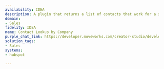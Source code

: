 ```yaml
---
availability: IDEA
description: A plugin that returns a list of contacts that work for a specific organization.
domain:
- Sales
fidelity: IDEA
name: Contact Lookup by Company
purple_chat_link: https://developer.moveworks.com/creator-studio/developer-tools/purple-chat?conversation=%7B%22startTimestamp%22%3A%2211%3A43+AM%22%2C%22messages%22%3A%5B%7B%22role%22%3A%22user%22%2C%22parts%22%3A%5B%7B%22richText%22%3A%22Can+you+find+me+contacts+at+InteliTech+through+HubSpot%3F%22%7D%5D%7D%2C%7B%22role%22%3A%22assistant%22%2C%22parts%22%3A%5B%7B%22reasoningSteps%22%3A%5B%7B%22status%22%3A%22success%22%2C%22richText%22%3A%22%3Cp%3E%E2%9C%85+Working+on+%3Cb%3EInteliTech+Contacts+Hubspot%3C%2Fb%3E%3Cbr%3E%E2%8F%B3+Calling+Plugin+%3Cb%3EContact+Lookup+by+Company%3C%2Fb%3E%3C%2Fp%3E%22%7D%5D%7D%2C%7B%22richText%22%3A%22Here+are+the+contacts+at+InteliTech+that+I+found+on+HubSpot%3A%3Cbr%3E%3Cb%3EAlex+Johnson%3A%3C%2Fb%3E+CTO%2C+%3Ca+href%3D%5C%22mailto%3Aalex.johnson%40intelitech.com%5C%22%3Ealex.johnson%40intelitech.com%3C%2Fa%3E%3Cbr%3E%3Cb%3ESamantha+Lee%3A%3C%2Fb%3E+Lead+Engineer%2C+%3Ca+href%3D%5C%22mailto%3Asamantha.lee%40intelitech.com%5C%22%3Esamantha.lee%40intelitech.com%3C%2Fa%3E%3Cbr%3EWould+you+like+to+take+any+action+with+these+contacts%3F%22%7D%5D%7D%5D%7D
solution_tags:
- Sales
systems:
- hubspot

---
```

